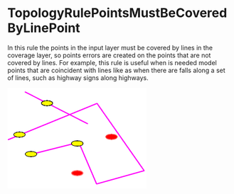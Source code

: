 # TopologyRulePointsMustBeCoveredByLinePoint
In this rule the points in the input layer must be covered by lines in the coverage layer, 
so points errors are created on the points that are not covered by lines. 
For example, this rule is useful when is needed model points that are coincident with lines 
like as when there are falls along a set of lines, such as highway signs along highways.

![Rule Image](https://github.com/Maureque/TopologyRulePointsMustBeCoveredByLinePoint/blob/master/PointsMustBeCoveredByLine_d/pointsMustBeCoveredByLine.png "Rule Image")
